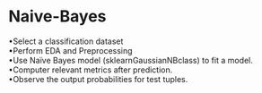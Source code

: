 # Naive-Bayes
•Select a classification dataset <br>
•Perform EDA and Preprocessing<br>
•Use Naïve Bayes model (sklearnGaussianNBclass) to fit a model.<br>
•Computer relevant metrics after prediction.<br>
•Observe the output probabilities for test tuples.<br>
